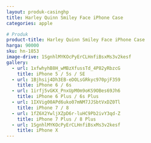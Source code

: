 ```yaml
---
layout: produk-casinghp
title: Harley Quinn Smiley Face iPhone Case
categories: apple

# Produk
product-title: Harley Quinn Smiley Face iPhone Case
harga: 90000
sku: hn-1853
image-drive: 1SgnhlMYKOcPyErCLHnfiBsxMs3v2kesf
gallery:
  - url: 1xfwhyhB8H_wMBzXfussTd_4P82yRbzcG
    title: iPhone 5 / 5s / SE
  - url: 1Bjhsij4Dh3EB-eDOLsGRkyc970pjF359
    title: iPhone 6 / 6s
  - url: 1irfj5vGKX_PnxUpM0m9oKS9OBes69Jh6
    title: iPhone 6 Plus / 6s Plus
  - url: 1IXVig00APd6uko07mNM7JJSbtVxDZ0Tl
    title: iPhone 7 / 8
  - url: 1fZ6X2YwljXZpD6r-luHC9Pb2ivY3qd-Z
    title: iPhone 7 Plus / 8 Plus
  - url: 1SgnhlMYKOcPyErCLHnfiBsxMs3v2kesf
    title: iPhone X
---
```

